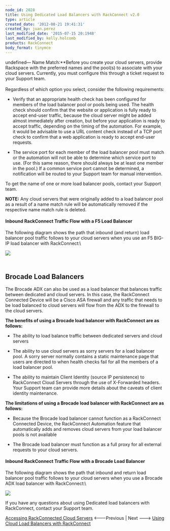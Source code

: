 ```yaml
---
node_id: 2028
title: Using Dedicated Load Balancers with RackConnect v2.0
type: article
created_date: '2012-08-21 19:41:31'
created_by: juan.perez
last_modified_date: '2015-07-15 20:1948'
last_modified_by: kelly.holcomb
products: RackConnect
body_format: tinymce
---
```


undefined&mdash; Name Match:**Before you create your cloud servers, provide
Rackspace with the preferred names and the pool(s) to associate with
your cloud servers. Currently, you must configure this through a ticket
request to your Support team.\
 \
 Regardless of which option you select, consider the following
requirements:

-   Verify that an appropriate health check has been configured for
    members of the load balancer pool or pools being used. The health
    check should confirm that the website or application is fully ready
    to accept end-user traffic, because the cloud server might be added
    almost immediately after creation, but before your application is
    ready to accept traffic, depending on the timing of the automation.
    For example, it would be advisable to use a URL content check
    instead of a TCP port check to confirm that a web application is
    ready to accept end-user requests.

-   The service port for each member of the load balancer pool must
    match or the automation will not be able to determine which service
    port to use. (For this same reason, there should always be at least
    one member in the pool.)  If a common service port cannot be
    determined, a notification will be routed to your Support team for
    manual intervention.

To get the name of one or more load balancer pools, contact your Support
team.

**NOTE:**  Any cloud servers that were originally added to a load
balancer pool as a result of a name match rule will be automatically
removed if the respective name match rule is deleted.

#### Inbound RackConnect Traffic Flow with a F5 Load Balancer

The following diagram shows the path that inbound (and return) load
balancer pool traffic follows to your cloud servers when you use an F5
BIG-IP load balancer with RackConnect:\

![](http://www.rackspace.com/knowledge_center/sites/default/files/styles/full_width/public/field/image/RackConnect.F5.TrafficFlow.png)

\
 Brocade Load Balancers
-----------------------

The Brocade ADX can also be used as a load balancer that balances
traffic between dedicated and cloud servers. In this case, the
RackConnect Connected Device will be a Cisco ASA firewall and any
traffic that needs to be load balanced to cloud servers will flow from
the ADX to the firewall to the cloud servers.

**The benefits of using  a Brocade load balancer with RackConnect are as
follows:**

-   The ability to load balance traffic between dedicated servers and
    cloud servers

-   The ability to use cloud servers as sorry servers for a load
    balancer pool. A sorry server normally contains a static maintenance
    page that users are directed to when health checks fail for all the
    members of a load balancer pool.

-   The ability to maintain Client Identity (source IP persistence) to
    RackConnect Cloud Servers through the use of X-Forwarded headers.
    Your Support team can provide more details about the caveats of
    client identity maintenance.

**The limitations of using  a Brocade load balancer with RackConnect are
as follows:**

-   Because the Brocade load balancer cannot function as a RackConnect
    Connected Device, the RackConnect Automation feature that
    automatically adds and removes cloud servers from your load balancer
    pools is not available

-   The Brocade load balancer must function as a full proxy for all
    external requests to your cloud servers.

#### Inbound RackConnect Traffic Flow with a Brocade Load Balancer

The following diagram shows the path that inbound and return load
balancer pool traffic follows to your cloud servers when you use a
Brocade ADX load balancer with RackConnect:\

![](http://www.rackspace.com/knowledge_center/sites/default/files/styles/full_width/public/field/image/RackConnect.Brocade.TrafficFlow.png)

If you have any questions about using Dedicated load balancers with
RackConnect, contact your Support team.

[Accessing RackConnected Cloud
Servers](http://www.rackspace.com/knowledge_center/article/accessing-rackconnected-cloud-servers)
\<---Previous | Next ---\> [Using Cloud Load Balancers with
RackConnect](http://www.rackspace.com/knowledge_center/article/using-cloud-load-balancers-with-rackconnect)

